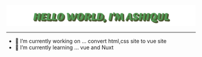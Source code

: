 <!-- https://github.com/ashiqul33/ashiqul33/blob/main/Hello%20world%2C%20I'm%20Ashiqul.png -->

[![27447](https://github.com/ashiqul33/ashiqul33/blob/main/greating.svg)](https://github.com/ashiqul33?tab=repositories)

---

<!-- **ashiqul33/ashiqul33** is a ✨ _special_ ✨ repository because its `README.md` (this file) appears on your GitHub profile.

Here are some ideas to get you started: -->

-   🔭 I’m currently working on ... convert html,css site to vue site
-   🌱 I’m currently learning ... vue and Nuxt
<!-- -   👯 I’m looking to collaborate on ...
-   🤔 I’m looking for help with ...
-   💬 Ask me about ...
-   📫 How to reach me: ...
-   😄 Pronouns: ...
-   ⚡ Fun fact: ... -->
